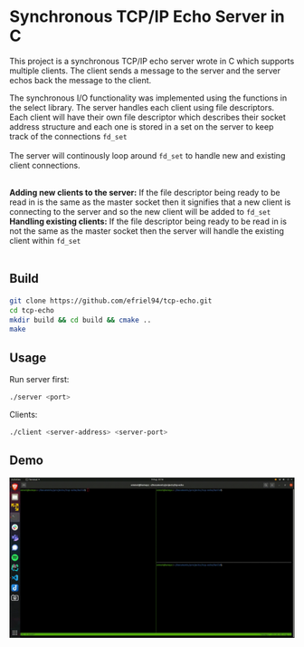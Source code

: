 # Synchronous TCP/IP Echo Server in C

This project is a synchronous TCP/IP echo server wrote in C which supports multiple clients. The client sends a message to the server and the server echos back the message to the client.

The synchronous I/O functionality was implemented using the functions in the select library. The server handles each client using file descriptors. Each client will have their own file descriptor which describes their socket address structure and each one is stored in a set on the server to keep track of the connections ```fd_set```  
<br>
The server will continously loop around ```fd_set``` to handle new and existing client connections. <br><br>

**Adding new clients to the server:** If the file descriptor being ready to be read in is the same as the master socket then it signifies that a new client is connecting to the server and so the new client will be added to ```fd_set```<br>
**Handling existing clients:** If the file descriptor being ready to be read in is not the same as the master socket then the server will handle the existing client within ```fd_set``` <br><br>

## Build

```bash
git clone https://github.com/efriel94/tcp-echo.git
cd tcp-echo
mkdir build && cd build && cmake ..
make
```

## Usage

Run server first:
```bash
./server <port>
```

Clients:
```bash
./client <server-address> <server-port>
```

## Demo 
![screen-gif](./tcp_echo_multiple.gif)